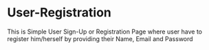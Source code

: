 # User-Registration
This is Simple User Sign-Up or Registration Page where user have to register him/herself by providing their Name, Email and Password
